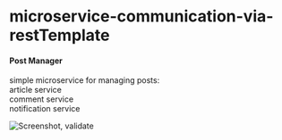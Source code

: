 # microservice-communication-via-restTemplate


#### Post Manager
simple microservice for managing posts: \
article service \
comment service \
notification service 




![Screenshot, validate ](/screenshot.png)


